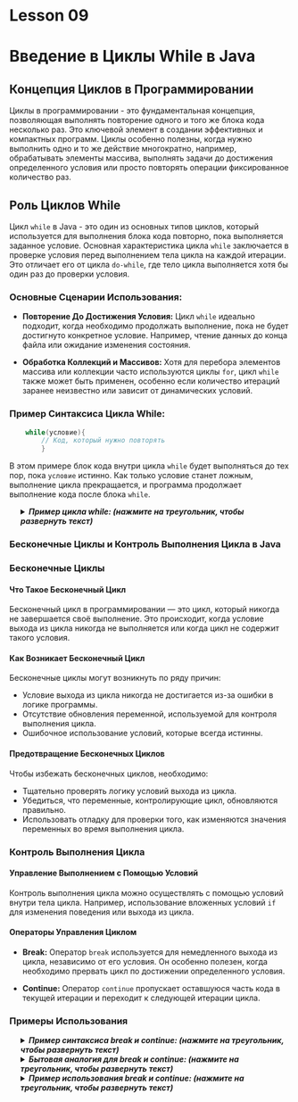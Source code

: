 # Lesson 09

# Введение в Циклы While в Java

## Концепция Циклов в Программировании

Циклы в программировании - это фундаментальная концепция, позволяющая выполнять повторение одного и того же блока кода
несколько раз. Это ключевой элемент в создании эффективных и компактных программ. Циклы особенно полезны, когда нужно
выполнить одно и то же действие многократно, например, обрабатывать элементы массива, выполнять задачи до достижения
определенного условия или просто повторять операции фиксированное количество раз.

## Роль Циклов While

Цикл `while` в Java - это один из основных типов циклов, который используется для выполнения блока кода повторно, пока
выполняется заданное условие. Основная характеристика цикла `while` заключается в проверке условия перед выполнением
тела цикла на каждой итерации. Это отличает его от цикла `do-while`, где тело цикла выполняется хотя бы один раз до
проверки условия.

### Основные Сценарии Использования:

- **Повторение До Достижения Условия:**
  Цикл `while` идеально подходит, когда необходимо продолжать выполнение, пока не будет достигнуто конкретное условие.
  Например, чтение данных до конца файла или ожидание изменения состояния.

- **Обработка Коллекций и Массивов:**
  Хотя для перебора элементов массива или коллекции часто используются циклы `for`, цикл `while` также может быть
  применен, особенно если количество итераций заранее неизвестно или зависит от динамических условий.

### Пример Синтаксиса Цикла While:

```java
    while(условие){
        // Код, который нужно повторять
        }
```

В этом примере блок кода внутри цикла `while` будет выполняться до тех пор, пока `условие` истинно. Как только условие
станет ложным, выполнение цикла прекращается, и программа продолжает выполнение кода после блока `while`.

<details style="margin-left: 20px;">
<summary><strong><em> Пример цикла while: (нажмите на треугольник, чтобы развернуть текст)</em></strong></summary>

> <details style="margin-left: 20px;">
> <summary><strong><em> 1. Пример: Подсчет суммы чисел до заданного предела: (нажмите на треугольник, чтобы развернуть текст)</em></strong></summary>
>
>
>
> ```java
> int limit = 10;
> int sum = 0;
> int i = 1;
>
> while (i <= limit) {
>    sum += i; // Добавляем значение i к сумме
>    i++;      // Увеличиваем i на 1
> }
> 
> System.out.println("Сумма чисел от 1 до " + limit + " равна " + sum);
> ```
> Объяснение: В этом примере цикл `while` используется для подсчета суммы чисел от 1 до заданного предела (`limit`).
> На каждой итерации значение i прибавляется к sum, а затем i увеличивается на 1. Цикл продолжается, пока i не превысит
> `limit`.
> </details>

> <details style="margin-left: 20px;">
> <summary><strong><em> 2. Пример: Ожидание ввода специфического символа: (нажмите на треугольник, чтобы развернуть текст)</em></strong></summary>
>
> ```java
> Scanner scanner = new Scanner(System.in);
> char ch;
> 
> do {
>   System.out.println("Введите символ 'q' для выхода:");
>   ch = scanner.next().charAt(0);
> } while (ch != 'q');
>
> System.out.println("Вы вышли из цикла.");
> ```
>
> Объяснение: В этом примере используется цикл `do-while`, который продолжается до тех пор, пока пользователь не введет
> символ 'q'. Цикл `do-while` гарантирует, что тело цикла выполнится хотя бы один раз, даже если условие изначально
> ложно.
> </details>

> <details style="margin-left: 20px;">
> <summary><strong><em> 3. Пример: Генерация случайных чисел до получения определенного значения: (нажмите на треугольник, чтобы развернуть текст)</em></strong></summary>
>
> ```java
> int number;
> do {
>   number = (int)(Math.random() * 100); // Генерация случайного числа от 0 до 99
>   System.out.println("Сгенерированное число: " + number);
> } while (number != 50);
> 
> System.out.println("Генерация завершена. Получено число 50.");
> ```
>
> Объяснение: В этом примере цикл `do-while` используется для генерации случайных чисел до тех пор, пока не будет
> сгенерировано число 50. Использование `do-while` обеспечивает, что цикл выполнится хотя бы один раз, даже если первое
> сгенерированное число будет 50.
> </details>
</details>

### Бесконечные Циклы и Контроль Выполнения Цикла в Java

### Бесконечные Циклы

#### Что Такое Бесконечный Цикл

Бесконечный цикл в программировании — это цикл, который никогда не завершается своё выполнение. Это происходит, когда
условие выхода из цикла никогда не выполняется или когда цикл не содержит такого условия.

#### Как Возникает Бесконечный Цикл

Бесконечные циклы могут возникнуть по ряду причин:

- Условие выхода из цикла никогда не достигается из-за ошибки в логике программы.
- Отсутствие обновления переменной, используемой для контроля выполнения цикла.
- Ошибочное использование условий, которые всегда истинны.

#### Предотвращение Бесконечных Циклов

Чтобы избежать бесконечных циклов, необходимо:

- Тщательно проверять логику условий выхода из цикла.
- Убедиться, что переменные, контролирующие цикл, обновляются правильно.
- Использовать отладку для проверки того, как изменяются значения переменных во время выполнения цикла.

### Контроль Выполнения Цикла

#### Управление Выполнением с Помощью Условий

Контроль выполнения цикла можно осуществлять с помощью условий внутри тела цикла. Например, использование вложенных
условий `if` для изменения поведения или выхода из цикла.

#### Операторы Управления Циклом

- **Break:**
  Оператор `break` используется для немедленного выхода из цикла, независимо от его условия. Он особенно полезен, когда
  необходимо прервать цикл по достижении определенного условия.

- **Continue:**
  Оператор `continue` пропускает оставшуюся часть кода в текущей итерации и переходит к следующей итерации цикла.

### Примеры Использования

<details style="margin-left: 20px;">
<summary><strong><em> Пример синтаксиса break и continue: (нажмите на треугольник, чтобы развернуть текст)</em></strong></summary>

>
> ```java
>    int count = 0;
>    while (true) {
>        if (count >= 5) {
>            break; // Выход из цикла, если count достиг или превысил 5
>        }
>        count++;
>    }
> ```
>
> ```java
>    for (int i = 0; i < 10; i++) {
>        if (i % 2 == 0) {
>            continue; // Пропускаем итерацию для четных чисел
>        }
>        System.out.println(i);
>    }
>```
>Эти примеры демонстрируют, как можно использовать `break` для выхода из цикла и `continue` для пропуска определенных
> итераций, обеспечивая более тонкий контроль над процессом выполнения цикла.
>
</details>

<details style="margin-left: 20px;">
<summary><strong><em> Бытовая аналогия для break и continue: (нажмите на треугольник, чтобы развернуть текст)</em></strong></summary>

> ### Аналогия для `Break`
> Сценарий Чтения Книги:  
> Представь, что ты читаешь книгу и ищешь информацию о конкретном событии. Ты начинаешь читать с первой страницы и
> продолжаешь, пока не найдешь нужную информацию. В момент, когда ты находишь искомое, ты прекращаешь чтение — это и
> есть break. Break в программировании аналогичен прекращению чтения книги после достижения конкретной цели.

> ### Аналогия для `Continue`
> Сценарий Просмотра Фильмов:
> Представь, что ты смотришь серию фильмов, но пропускаешь те, которые ты уже видел. Когда начинается фильм, который ты
> уже смотрел, ты решаешь не тратить время и переходишь к следующему. Это действие похоже на `continue` в цикле. Вместо
> того чтобы досматривать фильм (заканчивать текущую итерацию), ты пропускаешь его (пропускаешь оставшуюся часть текущей
> итерации) и переходишь к следующему фильму (следующей итерации цикла).
</details>

<details style="margin-left: 20px;">
<summary><strong><em> Пример использования break и continue: (нажмите на треугольник, чтобы развернуть текст)</em></strong></summary>

> ### Пример 1: Цикл While с Break
> 
> ```java
> int number = 0;
> while (true) {
>    if (number > 5) {
>        break; // Выход из цикла, если number больше 5
>    }
>    System.out.println("Число: " + number);
>    number++;
> }
>
> ```
>  Объяснение: Этот цикл while бесконечен, но когда переменная number становится больше 5, цикл прерывается с помощью 
> break. В результате цикл выводит числа от 0 до 5.
> 
> ### Пример 2: Цикл While с Continue
> ```java
> int count = 0;
> while (count < 10) {
>    count++;
>    if (count % 2 == 0) {
>        continue; // Пропускаем четные числа
>    }
>    System.out.println("Нечетное число: " + count);
> }
> ```
>
> ### Пример 3: Цикл While с Использованием Break и Continue
> ```java
> int i = 0;
> while (i < 10) {
>    i++;
>    if (i % 2 == 0) {
>        continue; // Пропускаем четные числа
>    }
>    System.out.println("Обработка числа: " + i);
>    if (i > 5) {
>        break; // Прерываем цикл, если число больше 5
>    }
> }
> ```
> 
> Объяснение: В этом примере используются и `break`, и `continue` в одном цикле `while`. Сначала `continue` пропускает 
> четные числа. Когда `i` становится больше 5, цикл прерывается с помощью `break`. В результате цикл обрабатывает и 
> выводит только нечетные числа до 5 включительно.
</details>